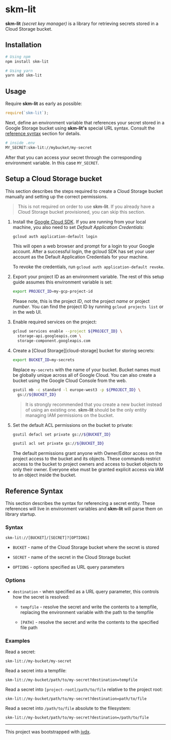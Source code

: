 # skm-lit

**skm-lit** _(secret key manager)_ is a library for retrieving secrets stored
in a Cloud Storage bucket.

## Installation

```bash
# Using npm
npm install skm-lit

# Using yarn
yarn add skm-lit
```

## Usage

Require **skm-lit** as early as possible:

```js
require(`skm-lit`);
```

Next, define an environment variable that references your secret stored in
a Google Storage bucket using **skm-lit's** special URL syntax.
Consult the [reference syntax](#reference-syntax) section for details.

```bash
# inside .env
MY_SECRET:skm-lit://mybucket/my-secret
```

After that you can access your secret through the corresponding environment
variable. In this case `MY_SECRET`.

## Setup a Cloud Storage bucket

This section describes the steps required to create a Cloud Storage bucket
manually and setting up the correct permissions.

> This is not required on order to use **skm-lit**. If you already have a
> Cloud Storage bucket provisioned, you can skip this section.

1. Install the [Google Cloud SDK][cloud-sdk]. If you are running from your local
   machine, you also need to set _Default Application Credentials_:

   ```bash
   gcloud auth application-default login
   ```

   This will open a web browser and prompt for a login to your Google account.
   After a successful login, the gcloud SDK has set your user account
   as the Default Application Credentials for your machine.

   To revoke the credentials, run `gcloud auth application-default revoke`.

2. Export your project ID as an environment variable. The rest of this setup
   guide assumes this environment variable is set:

   ```bash
   export PROJECT_ID=my-gcp-project-id
   ```

   Please note, this is the project _ID_, not the project _name_ or project
   _number_. You can find the project ID by running `gcloud projects list` or
   in the web UI.

3. Enable required services on the project:

   ```bash
   gcloud services enable --project ${PROJECT_ID} \
     storage-api.googleapis.com \
     storage-component.googleapis.com
   ```

4. Create a [Cloud Storage][cloud-storage] bucket for storing secrets:

   ```bash
   export BUCKET_ID=my-secrets
   ```

   Replace `my-secrets` with the name of your bucket. Bucket names must be
   globally unique across all of Google Cloud. You can also create a bucket
   using the Google Cloud Console from the web.

   ```bash
   gsutil mb -c standard -l europe-west3 -p ${PROJECT_ID} \
     gs://${BUCKET_ID}
   ```

   > It is strongly recommended that you create a new bucket instead of using
   > an existing one. **skm-lit** should be the only entity managing IAM
   > permissions on the bucket.

5. Set the default ACL permissions on the bucket to private:

   ```bash
   gsutil defacl set private gs://${BUCKET_ID}
   ```

   ```bash
   gsutil acl set private gs://${BUCKET_ID}
   ```

   The default permissions grant anyone with Owner/Editor access on the project
   access to the bucket and its objects. These commands restrict access to the
   bucket to project owners and access to bucket objects to only their owner.
   Everyone else must be granted explicit access via IAM to an object inside
   the bucket.

## Reference Syntax

This section describes the syntax for referencing a secret entity. These
references will live in environment variables and **skm-lit** will parse
them on library startup.

### Syntax

```text
skm-lit://[BUCKET]/[SECRET]?[OPTIONS]
```

- `BUCKET` - name of the Cloud Storage bucket where the secret is stored

- `SECRET` - name of the secret in the Cloud Storage bucket

- `OPTIONS` - options specified as URL query parameters

### Options

- `destination` - when specified as a URL query parameter, this controls how the
  secret is resolved:

  - `tempfile` - resolve the secret and write the contents to a tempfile,
    replacing the environment variable with the path to the tempfile

  - `[PATH]` - resolve the secret and write the contents to the specified file
    path

### Examples

Read a secret:

```text
skm-lit://my-bucket/my-secret
```

Read a secret into a tempfile:

```text
skm-lit://my-bucket/path/to/my-secret?destination=tempfile
```

Read a secret into `[project-root]/path/to/file` relative to the project root:

```text
skm-lit://my-bucket/path/to/my-secret?destination=path/to/file
```

Read a secret into `/path/to/file` absolute to the filesystem:

```text
skm-lit://my-bucket/path/to/my-secret?destination=/path/to/file
```

---

This project was bootstrapped with [jvdx](https://github.com/joelvoss/jvdx).

[cloud-sdk]: https://cloud.google.com/sdk
[twtbs-nexus]: https://nexus.cloud-dev.twt.de/repository/npm-public/
